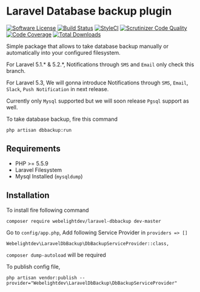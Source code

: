 # Laravel Database backup plugin
[![Software License](https://img.shields.io/badge/license-MIT-brightgreen.svg?style=flat-square)](LICENSE.md)
[![Build Status](https://scrutinizer-ci.com/g/webelightdev/laravel-dbbackup/badges/build.png?b=master)](https://scrutinizer-ci.com/g/webelightdev/laravel-dbbackup/build-status/master)
[![StyleCI](https://styleci.io/repos/68374707/shield)](https://styleci.io/repos/68374707/shield)
[![Scrutinizer Code Quality](https://scrutinizer-ci.com/g/webelightdev/laravel-dbbackup/badges/quality-score.png?b=master)](https://scrutinizer-ci.com/g/webelightdev/laravel-dbbackup/?branch=master)
[![Code Coverage](https://scrutinizer-ci.com/g/webelightdev/laravel-dbbackup/badges/coverage.png?b=master)](https://scrutinizer-ci.com/g/webelightdev/laravel-dbbackup/?branch=master)
[![Total Downloads](https://img.shields.io/packagist/dt/webelightdev/laravel-dbbackup.svg?style=flat-square)](https://packagist.org/packages/webelightdev/laravel-dbbackup)

Simple package that allows to take database backup manually or automatically into your configured filesystem.

For Laravel 5.1.* & 5.2.*,  Notifications through `SMS` and  `Email` only check this branch.

For Laravel 5.3, We will gonna introduce Notifications through `SMS`, `Email`, `Slack`, `Push Notification` in next release.

Currently only `Mysql` supported but we will soon release `Pgsql` support as well.

To take database backup, fire this command
```
php artisan dbbackup:run
```

## Requirements
- PHP >= 5.5.9
- Laravel Filesystem
- Mysql Installed (`mysqldump`)

## Installation
 To install fire following command
 ```
 composer require webelightdev/laravel-dbbackup dev-master
 ```
 Go to `config/app.php`, Add following Service Provider in `providers => []`
 ```
 Webelightdev\LaravelDbBackup\DbBackupServiceProvider::class,
 ```
 
 `composer dump-autoload` will be required
 
 To publish config file,
 ```
 php artisan vendor:publish --provider="Webelightdev\LaravelDbBackup\DbBackupServiceProvider"
 ```